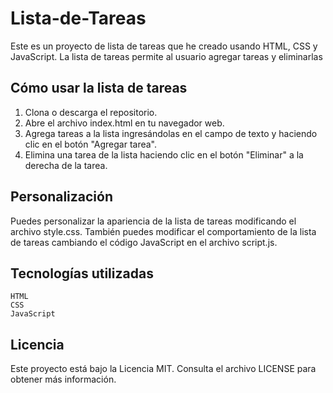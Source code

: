 # Lista-de-Tareas
Este es un proyecto de lista de tareas que he creado usando HTML, CSS y JavaScript. La lista de tareas permite al usuario agregar tareas y eliminarlas

## Cómo usar la lista de tareas

 1. Clona o descarga el repositorio.
 2. Abre el archivo index.html en tu navegador web.
 3. Agrega tareas a la lista ingresándolas en el campo de texto y haciendo clic en el botón "Agregar tarea".
 4. Elimina una tarea de la lista haciendo clic en el botón "Eliminar" a la derecha de la tarea.
 
 ## Personalización

Puedes personalizar la apariencia de la lista de tareas modificando el archivo style.css. También puedes modificar el comportamiento de la lista de tareas cambiando el código JavaScript en el archivo script.js.

## Tecnologías utilizadas

    HTML
    CSS
    JavaScript
    
## Licencia

Este proyecto está bajo la Licencia MIT. Consulta el archivo LICENSE para obtener más información.
